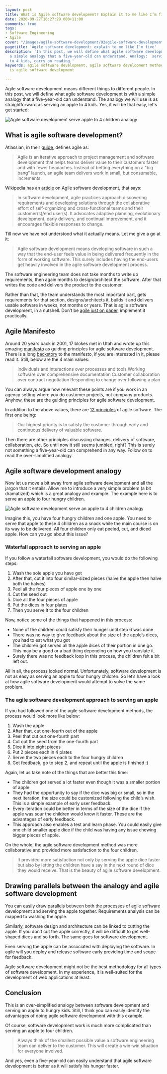 ```yaml
---
layout: post
title: What is Agile software development? Explain it to me like I’m five
date: 2020-09-27T16:27:29.000+11:00
comments: true
tags:
- Software Engineering
- Agile
cover: "/images/agile-software-development/02agile-software-development-apple.jpg"
pagetitle: 'Agile software development: explain to me like I’m five'
description: 'In this post, we will define what agile software development is with
  a simple analogy that a five-year-old can understand. Analogy:  serving an apple
  to 4 kids, carry on reading.'
keywords: agile software development, agile software development methodology, what
  is agile software development

---
```

Agile software development means different things to different people. In this post, we will define what agile software development is with a simple analogy that a five-year-old can understand. The analogy we will use is as straightforward as serving an apple to 4 kids. Yes, it will be that easy, let's get started:

<img class="center" loading="lazy" src="/images/agile-software-development/01agile-software-development-apple.jpg" title="Agile software development Apple serving analogy" alt="Agile software development serve apple to 4 children analogy">

<!-- more -->

## What is agile software development?

Atlassian, in their [guide](https://www.atlassian.com/agile), defines agile as:

> Agile is an iterative approach to project management and software development that helps teams deliver value to their customers faster and with fewer headaches. Instead of betting everything on a "big bang" launch, an agile team delivers work in small, but consumable, increments.

Wikipedia has an [article](https://en.wikipedia.org/wiki/Agile_software_development) on Agile software development, that says:

> In software development, agile practices approach discovering requirements and developing solutions through the collaborative effort of self-organizing and cross-functional teams and their customer(s)/end user(s). It advocates adaptive planning, evolutionary development, early delivery, and continual improvement, and it encourages flexible responses to change.

Till now we have not understood what it actually means. Let me give a go at it:

> Agile software development means developing software in such a way that the end-user feels value in being delivered frequently in the form of working software. This surely includes having the end-users get heavily involved in the agile software development process.

The software engineering team does not take months to write up requirements, then again months to design/architect the software. After that writes the code and delivers the product to the customer.

Rather than that, the team understands the most important part, gets requirements for that section, designs/architects it, builds it and delivers usable software in weeks, not months or years. That is agile software development, in a nutshell. Don’t be [agile just on paper](/blog/2018/11/5-signs-that-reveal-your-software-development-process-is-agile-only-on-paper-and-solutions-for-them/), implement it practically.

## Agile Manifesto

Around 20 years back in 2001, 17 blokes met in Utah and wrote up this amazing [manifesto](https://agilemanifesto.org/) as guiding principles for agile software development. There is a long [backstory](https://www.atlassian.com/agile/manifesto) to the manifesto, if you are interested in it, please read it. Still, below are the 4 main values:

> Individuals and interactions over processes and tools
> Working software over comprehensive documentation
> Customer collaboration over contract negotiation
> Responding to change over following a plan

You can always argue how relevant these points are if you work in an agency setting where you do customer projects, not company products. Anyhow, these are the guiding principles for agile software development.

In addition to the above values, there are [12 principles](https://agilemanifesto.org/principles.html) of agile software. The first one being:

> Our highest priority is to satisfy the customer through early and continuous delivery of valuable software.

Then there are other principles discussing changes, delivery of software, collaboration, etc. So until now it still seems jumbled, right? This is surely not something a five-year-old can comprehend in any way. Follow on to read the over-simplified analogy.

## Agile software development analogy

Now let us move a bit away from agile software development and all the jargon that it entails. Allow me to introduce a very simple problem (a bit dramatized) which is a great analogy and example. The example here is to serve an apple to four hungry children.

<img class="center" loading="lazy" src="/images/agile-software-development/02agile-software-development-apple.jpg" title="Agile software development an Apple serving analogy" alt="Agile software development serve an apple to 4 children analogy">

Imagine this, you have four hungry children and one apple. You need to serve that apple to these 4 children as a snack while the main course is on its way to be delivered. All four children only eat peeled, cut, and diced apple. How can you go about this issue?

### Waterfall approach to serving an apple

If you follow a waterfall software development, you would do the following steps:

1. Wash the sole apple you have got
2. After that, cut it into four similar-sized pieces (halve the apple then halve both the halves)
3. Peel all the four pieces of apple one by one
4. Cut the seed out
5. Dice all the four pieces of apple
6. Put the dices in four plates
7. Then you serve it to the four children

Now, notice some of the things that happened in this process:

* None of the children could satisfy their hunger until step 6 was done
* There was no way to give feedback about the size of the apple’s dices, you had to eat what you got
* The children got served all the apple dices of their portion in one go. This may be a good or a bad thing depending on how you translate it.
* Surely there was no feedback loop in this process, the children felt a bit left out.

All in all, the process looked normal. Unfortunately, software development is not as easy as serving an apple to four hungry children. So let’s have a look at how agile software development would attempt to solve the same problem.

### The agile software development approach to serving an apple

If you had followed one of the agile software development methods, the process would look more like below:

1. Wash the apple
2. After that, cut one-fourth out of the apple
3. Peel that cut out one-fourth part
4. Cut out the seed from the one-fourth part
5. Dice it into eight pieces
6. Put 2 pieces each in 4 plates
7. Serve the two pieces each to the four hungry children
8. Get feedback, go to step 2, and repeat until the apple is finished :)

Again, let us take note of the things that are better this time:

* The children got served a lot faster even though it was a smaller portion of apple
* They had the opportunity to say if the dice was big or small, so in the next iteration, the size could be customized following the child’s wish. This is a simple example of early user feedback.
* Every iteration could be better in terms of the size of the dice if the apple was sour the children would know it faster. These are the advantages of early feedback.
* This approach also enables a test and learn phase. You could easily give one child smaller apple dice if the child was having any issue chewing bigger pieces of apple.

On the whole, the agile software development method was more collaborative and provided more satisfaction to the four children.

> It provided more satisfaction not only by serving the apple dice faster but also by letting the children have a say in the next round of dice they would receive. That is the beauty of agile software development.

## Drawing parallels between the analogy and agile software development

You can easily draw parallels between both the processes of agile software development and serving the apple together. Requirements analysis can be mapped to washing the apple.

Similarly, software design and architecture can be linked to cutting the apple. If you don’t cut the apple correctly, it will be difficult to get well-shaped dices and so forth. The same goes for software development.

Even serving the apple can be associated with deploying the software. In agile will you deploy and release software early providing time and scope for feedback.

Agile software development might not be the best methodology for all types of software development. In my experience, it is well-suited for the development of web applications at least.

## Conclusion

This is an over-simplified analogy between software development and serving an apple to hungry kids. Still, I think you can easily identify the advantages of doing agile software development with this example.

Of course, software development work is much more complicated than serving an apple to four children.

> Always think of the smallest possible value a software engineering team can deliver to the customer. This will create a win-win situation for everyone involved.

And yes, even a five-year-old can easily understand that agile software development is better as it will satisfy his hunger faster.